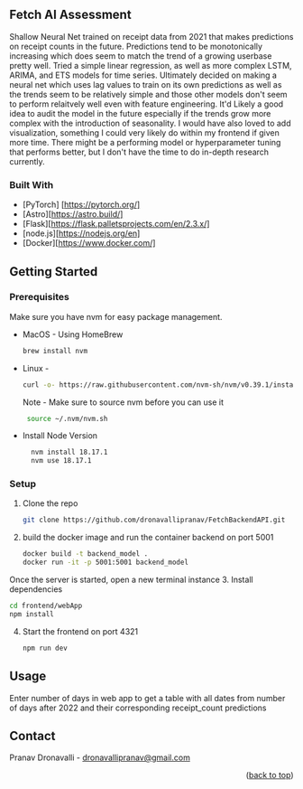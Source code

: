 ## Fetch AI Assessment

Shallow Neural Net trained on receipt data from 2021 that makes predictions on receipt counts in the future. Predictions tend to be monotonically increasing which does seem to match the trend of a growing userbase pretty well. Tried a simple linear regression, as well as more complex LSTM, ARIMA, and ETS models for time series. Ultimately decided on making a neural net which uses lag values to train on its own predictions as well as the trends seem to be relatively simple and those other models don't seem to perform relaitvely well even with feature engineering. It'd Likely a good idea to audit the model in the future especially if the trends grow more complex with the introduction of seasonality. I would have also loved to add visualization, something I could very likely do within my frontend if given more time. There might be a performing model or hyperparameter tuning that performs better, but I don't have the time to do in-depth research currently.

### Built With

* [PyTorch] [https://pytorch.org/]
* [Astro][https://astro.build/]
* [Flask][https://flask.palletsprojects.com/en/2.3.x/]
* [node.js][https://nodejs.org/en]
* [Docker][https://www.docker.com/]

## Getting Started

### Prerequisites

Make sure you have nvm for easy package management.
* MacOS - Using HomeBrew
  ```sh
  brew install nvm
  ```
* Linux - 
  ```sh
  curl -o- https://raw.githubusercontent.com/nvm-sh/nvm/v0.39.1/install.sh | bash
  ```
   Note - Make sure to source nvm before you can use it
   ```sh
    source ~/.nvm/nvm.sh
   ```
* Install Node Version
  ```sh
    nvm install 18.17.1
    nvm use 18.17.1
  ```

### Setup

1. Clone the repo
   ```sh
   git clone https://github.com/dronavallipranav/FetchBackendAPI.git
   ```
2. build the docker image and run the container backend on port 5001
   ```sh
   docker build -t backend_model .
   docker run -it -p 5001:5001 backend_model
   ```
Once the server is started, open a new terminal instance
3. Install dependencies
   ```sh
   cd frontend/webApp
   npm install
   ```
4. Start the frontend on port 4321
    ```sh
   npm run dev
   ```

## Usage

Enter number of days in web app to get a table with all dates from number of days after 2022 and their corresponding receipt_count predictions

## Contact

Pranav Dronavalli - dronavallipranav@gmail.com

<p align="right">(<a href="#readme-top">back to top</a>)</p>
